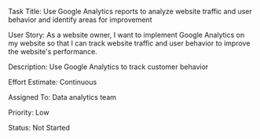 Task Title: Use Google Analytics reports to analyze website traffic and user behavior and identify areas for improvement

User Story: As a website owner, I want to implement Google Analytics on my website so that I can track website traffic and user behavior to improve the website's performance.

Description: Use Google Analytics to track customer behavior

Effort Estimate: Continuous

Assigned To: Data analytics team

Priority: Low

Status: Not Started
